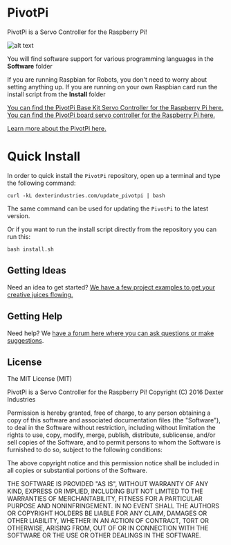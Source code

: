 # PivotPi
PivotPi is a Servo Controller for the Raspberry Pi!

![alt text](https://raw.githubusercontent.com/DexterInd/PivotPi/master/pivotpi-header.jpg)

You will find software support for various programming languages in the **Software** folder

If you are running Raspbian for Robots, you don't need to worry about setting anything up.
If you are running on your own Raspbian card run the install script from the **Install** folder

[You can find the PivotPi Base Kit Servo Controller for the Raspberry Pi here.](https://www.dexterindustries.com/shop/pivotpi-base-kit-servo-controller-for-raspberry-pi/)
[You can find the PivotPi board servo controller for the Raspberry Pi here.](https://www.dexterindustries.com/shop/pivotpi-board/)

[Learn more about the PivotPi here.](http://www.dexterindustries.com/pivotpi)


# Quick Install
In order to quick install the `PivotPi` repository, open up a terminal and type the following command:
```
curl -kL dexterindustries.com/update_pivotpi | bash
```
The same command can be used for updating the `PivotPi` to the latest version.

Or if you want to run the install script directly from the repository you can run this:
```
bash install.sh
```

## Getting Ideas

Need an idea to get started? [We have a few project examples to get your creative juices flowing.](https://github.com/DexterInd/PivotPi/tree/master/Projects)

## Getting Help
Need help? We [have a forum here where you can ask questions or make suggestions](http://forum.dexterindustries.com/c/pivotpi-servo-controller-for-raspberry-pi).

## License

The MIT License (MIT)

PivotPi is a Servo Controller for the Raspberry Pi!
Copyright (C) 2016  Dexter Industries

Permission is hereby granted, free of charge, to any person obtaining a copy
of this software and associated documentation files (the "Software"), to deal
in the Software without restriction, including without limitation the rights
to use, copy, modify, merge, publish, distribute, sublicense, and/or sell
copies of the Software, and to permit persons to whom the Software is
furnished to do so, subject to the following conditions:

The above copyright notice and this permission notice shall be included in
all copies or substantial portions of the Software.

THE SOFTWARE IS PROVIDED "AS IS", WITHOUT WARRANTY OF ANY KIND, EXPRESS OR
IMPLIED, INCLUDING BUT NOT LIMITED TO THE WARRANTIES OF MERCHANTABILITY,
FITNESS FOR A PARTICULAR PURPOSE AND NONINFRINGEMENT. IN NO EVENT SHALL THE
AUTHORS OR COPYRIGHT HOLDERS BE LIABLE FOR ANY CLAIM, DAMAGES OR OTHER
LIABILITY, WHETHER IN AN ACTION OF CONTRACT, TORT OR OTHERWISE, ARISING FROM,
OUT OF OR IN CONNECTION WITH THE SOFTWARE OR THE USE OR OTHER DEALINGS IN
THE SOFTWARE.
